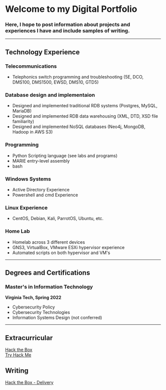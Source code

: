 # Welcome to my Digital Portfolio
### Here, I hope to post information about projects and experiences I have and include samples of writing.

<hr/>

## Technology Experience

### Telecommunications
- Telephonics switch programming and troubleshooting (5E, DCO, DMS100, DMS1500, EWSD, DMS10, GTD5)

### Database design and implementaion
- Designed and implemented traditional RDB systems (Postgres, MySQL, MariaDB)
- Designed and implemented RDB data warehousing (XML, DTD, XSD file familiarity)
- Designed and implemented NoSQL databases (Neo4j, MongoDB, Hadoop in AWS S3)

### Programming
- Python Scripting language (see labs and programs)
- MARIE entry-level assembly
- bash

### Windows Systems
- Active Directory Experience
- Powershell and cmd Experience

### Linux Experience
- CentOS, Debian, Kali, ParrotOS, Ubuntu, etc.

### Home Lab
- Homelab across 3 different devices
- GNS3, VirtualBox, VMware ESXi hypervisor experience
- Automated scripts on both hypervisor and VM's


<hr/>

## Degrees and Certifications
### Master's in Information Technology
**Virginia Tech, Spring 2022**
- Cybersecurity Policy
- Cybersecurity Technologies
- Information Systems Design (not conferred) 

<hr/>

## Extracurricular
[Hack the Box](https://app.hackthebox.eu/profile/492460)
<br/>
[Try Hack Me](https://tryhackme.com/p/praxaeus)

## Writing
[Hack the Box - Delivery](https://wmdaniel.github.io/htb-delivery.md)
